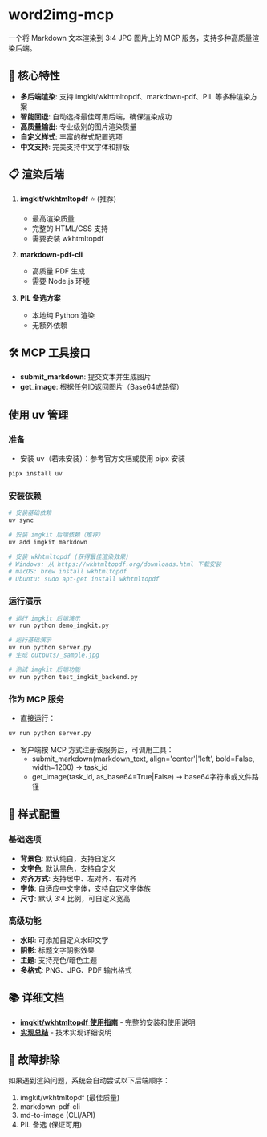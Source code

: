 # word2img-mcp

一个将 Markdown 文本渲染到 3:4 JPG 图片上的 MCP 服务，支持多种高质量渲染后端。

## 🚀 核心特性

- **多后端渲染**: 支持 imgkit/wkhtmltopdf、markdown-pdf、PIL 等多种渲染方案
- **智能回退**: 自动选择最佳可用后端，确保渲染成功
- **高质量输出**: 专业级别的图片渲染质量
- **自定义样式**: 丰富的样式配置选项
- **中文支持**: 完美支持中文字体和排版

## 📋 渲染后端

1. **imgkit/wkhtmltopdf** ⭐ (推荐)
   - 最高渲染质量
   - 完整的 HTML/CSS 支持
   - 需要安装 wkhtmltopdf

2. **markdown-pdf-cli**
   - 高质量 PDF 生成
   - 需要 Node.js 环境

3. **PIL 备选方案**
   - 本地纯 Python 渲染
   - 无额外依赖

## 🛠️ MCP 工具接口

- **submit_markdown**: 提交文本并生成图片
- **get_image**: 根据任务ID返回图片（Base64或路径）

## 使用 uv 管理

### 准备
- 安装 uv（若未安装）：参考官方文档或使用 pipx 安装

```bash
pipx install uv
```

### 安装依赖

```bash
# 安装基础依赖
uv sync

# 安装 imgkit 后端依赖（推荐）
uv add imgkit markdown

# 安装 wkhtmltopdf (获得最佳渲染效果)
# Windows: 从 https://wkhtmltopdf.org/downloads.html 下载安装
# macOS: brew install wkhtmltopdf
# Ubuntu: sudo apt-get install wkhtmltopdf
```

### 运行演示

```bash
# 运行 imgkit 后端演示
uv run python demo_imgkit.py

# 运行基础演示
uv run python server.py
# 生成 outputs/_sample.jpg

# 测试 imgkit 后端功能
uv run python test_imgkit_backend.py
```

### 作为 MCP 服务
- 直接运行：
```bash
uv run python server.py
```
- 客户端按 MCP 方式注册该服务后，可调用工具：
  - submit_markdown(markdown_text, align='center'|'left', bold=False, width=1200) -> task_id
  - get_image(task_id, as_base64=True|False) -> base64字符串或文件路径

## 🎨 样式配置

### 基础选项
- **背景色**: 默认纯白，支持自定义
- **文字色**: 默认黑色，支持自定义
- **对齐方式**: 支持居中、左对齐、右对齐
- **字体**: 自适应中文字体，支持自定义字体族
- **尺寸**: 默认 3:4 比例，可自定义宽高

### 高级功能
- **水印**: 可添加自定义水印文字
- **阴影**: 标题文字阴影效果
- **主题**: 支持亮色/暗色主题
- **多格式**: PNG、JPG、PDF 输出格式

## 📚 详细文档

- **[imgkit/wkhtmltopdf 使用指南](IMGKIT_USAGE.md)** - 完整的安装和使用说明
- **[实现总结](IMPLEMENTATION_SUMMARY.md)** - 技术实现详细说明

## 🔧 故障排除

如果遇到渲染问题，系统会自动尝试以下后端顺序：
1. imgkit/wkhtmltopdf (最佳质量)
2. markdown-pdf-cli
3. md-to-image (CLI/API)
4. PIL 备选 (保证可用)
